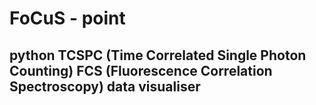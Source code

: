 
<html>
<head>
</head>
<body>
<H1>FoCuS - point</H1>

<H2>python TCSPC (Time Correlated Single Photon Counting) FCS (Fluorescence Correlation Spectroscopy)  data visualiser </H2>